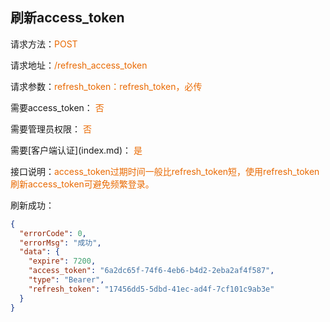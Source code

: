 ## 刷新access_token

<p>请求方法：<span style="color:#e96900">POST</p>
<p>请求地址：<span style="color:#e96900">/refresh_access_token</span></p>
<p>请求参数：<span style="color:#e96900">refresh_token：refresh_token，必传</span></p>
<p>需要access_token： <span style="color:#e96900">否</span></p>
<p>需要管理员权限： <span style="color:#e96900">否</span></p>
需要[客户端认证](index.md)： <span style="color:#e96900">是</span>
<p>接口说明：<span style="color:#e96900">access_token过期时间一般比refresh_token短，使用refresh_token刷新access_token可避免频繁登录。</span></p>
<p></p>
刷新成功：

```json
{
  "errorCode": 0,
  "errorMsg": "成功",
  "data": {
    "expire": 7200,
    "access_token": "6a2dc65f-74f6-4eb6-b4d2-2eba2af4f587",
    "type": "Bearer",
    "refresh_token": "17456dd5-5dbd-41ec-ad4f-7cf101c9ab3e"
  }
}
```

